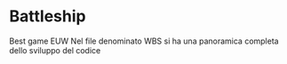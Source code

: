 # Battleship
Best game EUW
Nel file denominato WBS si ha una panoramica completa dello sviluppo del codice
